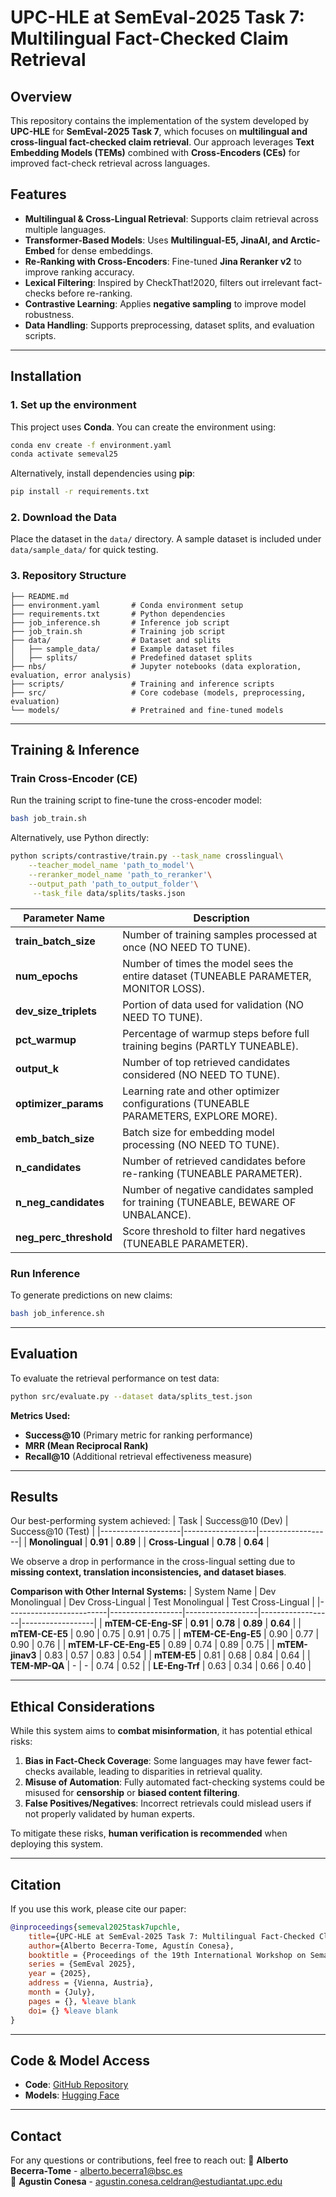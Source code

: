 # UPC-HLE at SemEval-2025 Task 7: Multilingual Fact-Checked Claim Retrieval

## Overview
This repository contains the implementation of the system developed by **UPC-HLE** for **SemEval-2025 Task 7**, which focuses on **multilingual and cross-lingual fact-checked claim retrieval**. Our approach leverages **Text Embedding Models (TEMs)** combined with **Cross-Encoders (CEs)** for improved fact-check retrieval across languages.

## Features
- **Multilingual & Cross-Lingual Retrieval**: Supports claim retrieval across multiple languages.
- **Transformer-Based Models**: Uses **Multilingual-E5, JinaAI, and Arctic-Embed** for dense embeddings.
- **Re-Ranking with Cross-Encoders**: Fine-tuned **Jina Reranker v2** to improve ranking accuracy.
- **Lexical Filtering**: Inspired by CheckThat!2020, filters out irrelevant fact-checks before re-ranking.
- **Contrastive Learning**: Applies **negative sampling** to improve model robustness.
- **Data Handling**: Supports preprocessing, dataset splits, and evaluation scripts.

---
## Installation
### **1. Set up the environment**
This project uses **Conda**. You can create the environment using:
```sh
conda env create -f environment.yaml
conda activate semeval25
```
Alternatively, install dependencies using **pip**:
```sh
pip install -r requirements.txt
```

### **2. Download the Data**
Place the dataset in the `data/` directory. A sample dataset is included under `data/sample_data/` for quick testing.

### **3. Repository Structure**
```
├── README.md
├── environment.yaml       # Conda environment setup
├── requirements.txt       # Python dependencies
├── job_inference.sh       # Inference job script
├── job_train.sh           # Training job script
├── data/                  # Dataset and splits
│   ├── sample_data/       # Example dataset files
│   ├── splits/            # Predefined dataset splits
├── nbs/                   # Jupyter notebooks (data exploration, evaluation, error analysis)
├── scripts/               # Training and inference scripts
├── src/                   # Core codebase (models, preprocessing, evaluation)
└── models/                # Pretrained and fine-tuned models
```

---
## Training & Inference
### **Train Cross-Encoder (CE)**
Run the training script to fine-tune the cross-encoder model:
```sh
bash job_train.sh
```
Alternatively, use Python directly:
```sh
python scripts/contrastive/train.py --task_name crosslingual\
    --teacher_model_name 'path_to_model'\
    --reranker_model_name 'path_to_reranker'\
    --output_path 'path_to_output_folder'\
     --task_file data/splits/tasks.json
```

| Parameter Name        | Description |
|----------------------|-------------|
| **train_batch_size** | Number of training samples processed at once (NO NEED TO TUNE). |
| **num_epochs** | Number of times the model sees the entire dataset (TUNEABLE PARAMETER, MONITOR LOSS). |
| **dev_size_triplets** | Portion of data used for validation (NO NEED TO TUNE). |
| **pct_warmup** | Percentage of warmup steps before full training begins (PARTLY TUNEABLE). |
| **output_k** | Number of top retrieved candidates considered (NO NEED TO TUNE). |
| **optimizer_params** | Learning rate and other optimizer configurations (TUNEABLE PARAMETERS, EXPLORE MORE). |
| **emb_batch_size** | Batch size for embedding model processing (NO NEED TO TUNE). |
| **n_candidates** | Number of retrieved candidates before re-ranking (TUNEABLE PARAMETER). |
| **n_neg_candidates** | Number of negative candidates sampled for training (TUNEABLE, BEWARE OF UNBALANCE). |
| **neg_perc_threshold** | Score threshold to filter hard negatives (TUNEABLE PARAMETER). |


### **Run Inference**
To generate predictions on new claims:
```sh
bash job_inference.sh
```

---
## Evaluation
To evaluate the retrieval performance on test data:
```sh
python src/evaluate.py --dataset data/splits_test.json
```

**Metrics Used:**
- **Success@10** (Primary metric for ranking performance)
- **MRR (Mean Reciprocal Rank)**
- **Recall@10** (Additional retrieval effectiveness measure)

---
## Results
Our best-performing system achieved:
| Task               | Success@10 (Dev) | Success@10 (Test) |
|--------------------|------------------|------------------|
| **Monolingual**    | **0.91**          | **0.89**          |
| **Cross-Lingual**  | **0.78**          | **0.64**          |

We observe a drop in performance in the cross-lingual setting due to **missing context, translation inconsistencies, and dataset biases**.

**Comparison with Other Internal Systems:**
| System Name             | Dev Monolingual | Dev Cross-Lingual | Test Monolingual | Test Cross-Lingual |
|-------------------------|------------------|------------------|------------------|------------------|
| **mTEM-CE-Eng-SF**      | **0.91**         | **0.78**         | **0.89**         | **0.64**         |
| **mTEM-CE-E5**         | 0.90             | 0.75             | 0.91             | 0.75             |
| **mTEM-CE-Eng-E5**     | 0.90             | 0.77             | 0.90             | 0.76             |
| **mTEM-LF-CE-Eng-E5**  | 0.89             | 0.74             | 0.89             | 0.75             |
| **mTEM-jinav3**        | 0.83             | 0.57             | 0.83             | 0.54             |
| **mTEM-E5**            | 0.81             | 0.68             | 0.84             | 0.64             |
| **TEM-MP-QA**          | -                | -                | 0.74             | 0.52             |
| **LE-Eng-Trf**         | 0.63             | 0.34             | 0.66             | 0.40             |

---
## Ethical Considerations
While this system aims to **combat misinformation**, it has potential ethical risks:
1. **Bias in Fact-Check Coverage**: Some languages may have fewer fact-checks available, leading to disparities in retrieval quality.
2. **Misuse of Automation**: Fully automated fact-checking systems could be misused for **censorship** or **biased content filtering**.
3. **False Positives/Negatives**: Incorrect retrievals could mislead users if not properly validated by human experts.

To mitigate these risks, **human verification is recommended** when deploying this system.

---
## Citation
If you use this work, please cite our paper:
```bibtex
@inproceedings{semeval2025task7upchle,
    title={UPC-HLE at SemEval-2025 Task 7: Multilingual Fact-Checked Claim Retrieval with Text Embedding Models and Cross-Encoder Re-Ranking},
    author={Alberto Becerra-Tome, Agustín Conesa},
    booktitle = {Proceedings of the 19th International Workshop on Semantic Evaluation},
    series = {SemEval 2025},
    year = {2025},
    address = {Vienna, Austria},
    month = {July},
    pages = {}, %leave blank
    doi= {} %leave blank
}

```

---
## Code & Model Access
- **Code**: [GitHub Repository](https://github.com/BecTome/semeval25-FactCheckedClaimRetrieval)
- **Models**: [Hugging Face](https://huggingface.co/UPC-HLE)

---
## Contact
For any questions or contributions, feel free to reach out:
📧 **Alberto Becerra-Tome** - alberto.becerra1@bsc.es  
📧 **Agustin Conesa** - agustin.conesa.celdran@estudiantat.upc.edu
